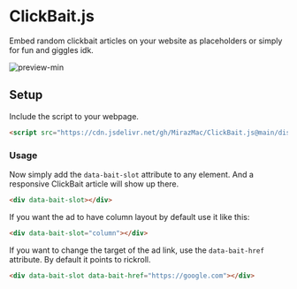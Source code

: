 # ClickBait.js
Embed random clickbait articles on your website as placeholders or simply for fun and giggles idk.

![preview-min](https://github.com/MirazMac/ClickBait.js/assets/13865787/efeadd27-5365-4cb4-a4ed-7ad358087d14)


## Setup

Include the script to your webpage.

```html
<script src="https://cdn.jsdelivr.net/gh/MirazMac/ClickBait.js@main/dist/ClickBait.min.js" type="application/javascript"></script>
```

### Usage
Now simply add the `data-bait-slot` attribute to any element. And a responsive ClickBait article will show up there.

```html
<div data-bait-slot></div>
```

If you want the ad to have column layout by default use it like this:

```html
<div data-bait-slot="column"></div>
```

If you want to change the target of the ad link, use the `data-bait-href` attribute. By default it points to rickroll.



```html
<div data-bait-slot data-bait-href="https://google.com"></div>
```
